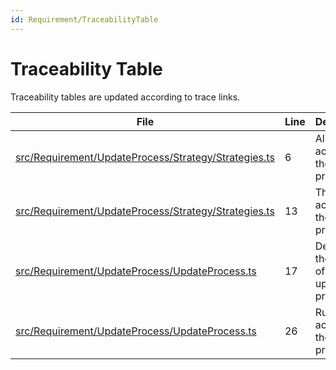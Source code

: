 ```yaml
---
id: Requirement/TraceabilityTable
---
```


# Traceability Table

Traceability tables are updated according to trace links.

<div class="tracey">

| File                                                                                                                      | Line | Description                                |
| ------------------------------------------------------------------------------------------------------------------------- | ---- | ------------------------------------------ |
| [src/Requirement/UpdateProcess/Strategy/Strategies.ts](../../../src/Requirement/UpdateProcess/Strategy/Strategies.ts#L6)  | 6    | All possible actions of the update process |
| [src/Requirement/UpdateProcess/Strategy/Strategies.ts](../../../src/Requirement/UpdateProcess/Strategy/Strategies.ts#L13) | 13   | The default action of the update process   |
| [src/Requirement/UpdateProcess/UpdateProcess.ts](../../../src/Requirement/UpdateProcess/UpdateProcess.ts#L17)             | 17   | Determine the action of the update process |
| [src/Requirement/UpdateProcess/UpdateProcess.ts](../../../src/Requirement/UpdateProcess/UpdateProcess.ts#L26)             | 26   | Run the action of the update process       |

</div>
